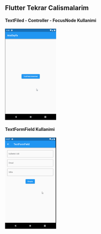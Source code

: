 ## Flutter Tekrar Calismalarim

#### TextFiled - Controller - FocusNode Kullanimi
<img src ="images/textfieldkullanimi.gif" height = 300>

#### TextFormField Kullanimi
<img src ="images/textformfieldkullanimi.gif" height = 300>
